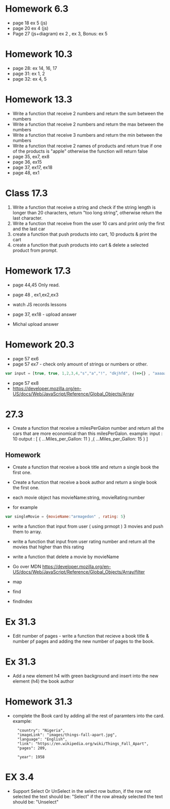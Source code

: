 # Homework 6.3
- page 18 ex 5 (js)
- page 20 ex 4 (js)
- Page 27 (js+diagram)
ex 2 , ex 3, Bonus: ex 5

# Homework 10.3
- page 28: ex 14, 16, 17
- page 31: ex 1, 2 
- page 32: ex 4, 5


# Homework 13.3
- Write a function that receive 2 numbers and return the sum between the numbers 
- Write a function that receive 2 numbers and return the max between the numbers 
- Write a function that receive 3 numbers and return the min between the numbers 
- Write a function that receive 2 names of products and return true if one of the products is "apple" otherwise the function will return false
- page 35, ex7, ex8
- page 36, ex15
- page 37, ex17, ex18
- page 48, ex1


# Class 17.3
1. Write a function that receive a string and check if the string length is longer than 20 characters, return "too long string", otherwise return the last character. 
2. Write a function that receive from the user 10 cars and print only the first and the last car
3. create a function that push products into cart, 10 products & print the cart
4. create a function that push products into cart & delete a selected product from prompt.


# Homework 17.3
- page 44,45 Only read.
- page 48 , ex1,ex2,ex3
- watch JS records lessons 


- page 37, ex18 - upload answer
- Michal upload answer

# Homework 20.3 
- page 57 ex6 
- page 57 ex7 - check only amount of strings or numbers or other.
```javascript
var input = [true, true, 1,2,3,4,"s","a","!", "dkjhfd", ()=>{} , "aaaaa", 9375, {} ,[], {} ]
```
- page 57 ex8
- https://developer.mozilla.org/en-US/docs/Web/JavaScript/Reference/Global_Objects/Array


# 27.3
- Create a function that receive a milesPerGalon number and return all the cars that are more economical than this milesPerGalon.
example: input : 10
output : [ { ...Miles_per_Gallon: 11 } ,{ ...Miles_per_Gallon: 15 } ]


## Homework

- Create a function that receive a book title and return a single book the first one.
- Create a function that receive a book author and return a single book the first one.


- each movie object has movieName:string, movieRating:number
- for example
```javascript
var singleMovie = {movieName:"armagedon" , rating: 5}
```
- write a function that input from user ( using prmopt ) 3 movies and push them to array.
- write a function that input from user rating number and return all the movies that higher than this rating
- write a function that delete a movie by movieName


- Go over MDN
https://developer.mozilla.org/en-US/docs/Web/JavaScript/Reference/Global_Objects/Array/filter

- map
- find
- findIndex


# Ex 31.3
- Edit number of pages - write a function that recieve a book title & number pf pages and adding the new number of pages to the book. 

# Ex 31.3 
- Add a new element h4 with green background  and insert into the new element (h4) the book author

# Homework 31.3 
- complete the Book card by adding all the rest of paramters into the card.
        example: 
        
        "country": "Nigeria",
        "imageLink": "images/things-fall-apart.jpg",
        "language": "English",
        "link": "https://en.wikipedia.org/wiki/Things_Fall_Apart",
        "pages": 209,
       
        "year": 1958


# EX 3.4
- Support Select Or UnSelect in the select row button, if the row not selected the text should be: "Select" if the row already
selected the text should be: "Unselect"
